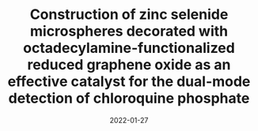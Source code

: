 ---
title: "Construction of zinc selenide microspheres decorated with octadecylamine-functionalized reduced graphene oxide as an effective catalyst for the dual-mode detection of chloroquine phosphate"
collection: publications
permalink: /publication/2022-construction-of-zinc-selenide-microspheres
date: 2022-01-27
venue: 'Materials Today Chemistry'
link: 'https://doi.org/10.1016/j.mtchem.2022.100862'
citation: 'Ganguly, A; Hwa, K-Y; '
---